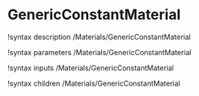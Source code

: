 <!-- MOOSE Documentation Stub: Remove this when content is added. -->

# GenericConstantMaterial
!syntax description /Materials/GenericConstantMaterial

!syntax parameters /Materials/GenericConstantMaterial

!syntax inputs /Materials/GenericConstantMaterial

!syntax children /Materials/GenericConstantMaterial
